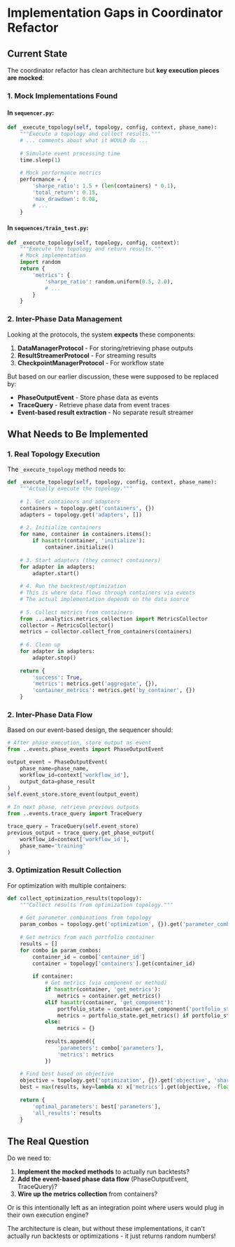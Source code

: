 # Implementation Gaps in Coordinator Refactor

## Current State

The coordinator refactor has clean architecture but **key execution pieces are mocked**:

### 1. Mock Implementations Found

#### In `sequencer.py`:
```python
def _execute_topology(self, topology, config, context, phase_name):
    """Execute a topology and collect results."""
    # ... comments about what it WOULD do ...
    
    # Simulate event processing time
    time.sleep(1)
    
    # Mock performance metrics
    performance = {
        'sharpe_ratio': 1.5 + (len(containers) * 0.1),
        'total_return': 0.15,
        'max_drawdown': 0.08,
        # ...
    }
```

#### In `sequences/train_test.py`:
```python
def _execute_topology(self, topology, config, context):
    """Execute the topology and return results."""
    # Mock implementation
    import random
    return {
        'metrics': {
            'sharpe_ratio': random.uniform(0.5, 2.0),
            # ...
        }
    }
```

### 2. Inter-Phase Data Management

Looking at the protocols, the system **expects** these components:

1. **DataManagerProtocol** - For storing/retrieving phase outputs
2. **ResultStreamerProtocol** - For streaming results  
3. **CheckpointManagerProtocol** - For workflow state

But based on our earlier discussion, these were supposed to be replaced by:
- **PhaseOutputEvent** - Store phase data as events
- **TraceQuery** - Retrieve phase data from event traces
- **Event-based result extraction** - No separate result streamer

## What Needs to Be Implemented

### 1. Real Topology Execution

The `_execute_topology` method needs to:

```python
def _execute_topology(self, topology, config, context, phase_name):
    """Actually execute the topology."""
    
    # 1. Get containers and adapters
    containers = topology.get('containers', {})
    adapters = topology.get('adapters', [])
    
    # 2. Initialize containers
    for name, container in containers.items():
        if hasattr(container, 'initialize'):
            container.initialize()
    
    # 3. Start adapters (they connect containers)
    for adapter in adapters:
        adapter.start()
    
    # 4. Run the backtest/optimization
    # This is where data flows through containers via events
    # The actual implementation depends on the data source
    
    # 5. Collect metrics from containers
    from ...analytics.metrics_collection import MetricsCollector
    collector = MetricsCollector()
    metrics = collector.collect_from_containers(containers)
    
    # 6. Clean up
    for adapter in adapters:
        adapter.stop()
    
    return {
        'success': True,
        'metrics': metrics.get('aggregate', {}),
        'container_metrics': metrics.get('by_container', {})
    }
```

### 2. Inter-Phase Data Flow

Based on our event-based design, the sequencer should:

```python
# After phase execution, store output as event
from ..events.phase_events import PhaseOutputEvent

output_event = PhaseOutputEvent(
    phase_name=phase_name,
    workflow_id=context['workflow_id'],
    output_data=phase_result
)
self.event_store.store_event(output_event)

# In next phase, retrieve previous outputs
from ..events.trace_query import TraceQuery

trace_query = TraceQuery(self.event_store)
previous_output = trace_query.get_phase_output(
    workflow_id=context['workflow_id'],
    phase_name='training'
)
```

### 3. Optimization Result Collection

For optimization with multiple containers:

```python
def collect_optimization_results(topology):
    """Collect results from optimization topology."""
    
    # Get parameter combinations from topology
    param_combos = topology.get('optimization', {}).get('parameter_combinations', [])
    
    # Get metrics from each portfolio container
    results = []
    for combo in param_combos:
        container_id = combo['container_id']
        container = topology['containers'].get(container_id)
        
        if container:
            # Get metrics (via component or method)
            if hasattr(container, 'get_metrics'):
                metrics = container.get_metrics()
            elif hasattr(container, 'get_component'):
                portfolio_state = container.get_component('portfolio_state')
                metrics = portfolio_state.get_metrics() if portfolio_state else {}
            else:
                metrics = {}
            
            results.append({
                'parameters': combo['parameters'],
                'metrics': metrics
            })
    
    # Find best based on objective
    objective = topology.get('optimization', {}).get('objective', 'sharpe_ratio')
    best = max(results, key=lambda x: x['metrics'].get(objective, -float('inf')))
    
    return {
        'optimal_parameters': best['parameters'],
        'all_results': results
    }
```

## The Real Question

Do we need to:

1. **Implement the mocked methods** to actually run backtests?
2. **Add the event-based phase data flow** (PhaseOutputEvent, TraceQuery)?
3. **Wire up the metrics collection** from containers?

Or is this intentionally left as an integration point where users would plug in their own execution engine?

The architecture is clean, but without these implementations, it can't actually run backtests or optimizations - it just returns random numbers!